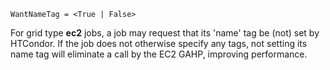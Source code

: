     WantNameTag = <True | False>

For grid type **ec2** jobs, a job may request that its 'name' tag be
(not) set by HTCondor. If the job does not otherwise specify any tags,
not setting its name tag will eliminate a call by the EC2 GAHP,
improving performance.
